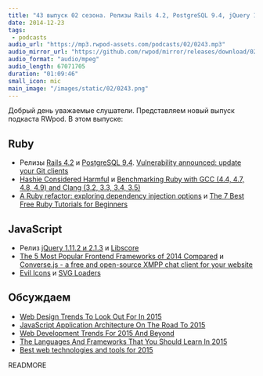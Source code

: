 ```yaml
---
title: "43 выпуск 02 сезона. Релизы Rails 4.2, PostgreSQL 9.4, jQuery 1.11.2 и 2.1.3, Evil Icons, Converse.js и прочее"
date: 2014-12-23
tags:
 - podcasts
audio_url: "https://mp3.rwpod-assets.com/podcasts/02/0243.mp3"
audio_mirror_url: "https://github.com/rwpod/mirror/releases/download/02.43/0243.mp3"
audio_format: "audio/mpeg"
audio_length: 67071705
duration: "01:09:46"
small_icon: mic
main_image: "/images/static/02/0243.png"
---
```


Добрый день уважаемые слушатели. Представляем новый выпуск подкаста RWpod. В этом выпуске:

## Ruby

 - Релизы [Rails 4.2](http://weblog.rubyonrails.org/2014/12/19/Rails-4-2-final/) и [PostgreSQL 9.4](http://www.postgresql.org/about/news/1557/). [Vulnerability announced: update your Git clients](https://github.com/blog/1938-git-client-vulnerability-announced)
 - [Hashie Considered Harmful](http://www.schneems.com/2014/12/15/hashie-considered-harmful.html) и [Benchmarking Ruby with GCC (4.4, 4.7, 4.8, 4.9) and Clang (3.2, 3.3, 3.4, 3.5)](https://p8952.info/ruby/2014/12/12/benchmarking-ruby-with-gcc-and-clang.html)
 - [A Ruby refactor: exploring dependency injection options](http://brandonhilkert.com/blog/a-ruby-refactor-exploring-dependency-injection-options/) и [The 7 Best Free Ruby Tutorials for Beginners](http://www.slothygeek.com/the-7-best-free-ruby-tutorials-for-beginners/)

## JavaScript

 - Релиз [jQuery 1.11.2 и 2.1.3](http://blog.jquery.com/2014/12/18/jquery-1-11-2-and-2-1-3-released-safari-fail-safe-edition/) и [Libscore](http://libscore.com/)
 - [The 5 Most Popular Frontend Frameworks of 2014 Compared](http://www.sitepoint.com/5-most-popular-frontend-frameworks-compared/) и [Converse.js - a free and open-source XMPP chat client for your website](https://conversejs.org/)
 - [Evil Icons](http://evil-icons.io/) и [SVG Loaders](http://samherbert.net/svg-loaders/)

## Обсуждаем

 - [Web Design Trends To Look Out For In 2015](http://www.elegantthemes.com/blog/resources/web-design-trends-to-look-out-for-in-2015)
 - [JavaScript Application Architecture On The Road To 2015](https://medium.com/@addyosmani/javascript-application-architecture-on-the-road-to-2015-d8125811101b)
 - [Web Development Trends For 2015 And Beyond](https://medium.com/@shijuvar/web-development-trends-for-2015-and-beyond-c2d3c1ef5718)
 - [The Languages And Frameworks That You Should Learn In 2015](http://tutorialzine.com/2014/12/the-languages-and-frameworks-that-you-should-learn-in-2015/)
 - [Best web technologies and tools for 2015](http://www.htmlxprs.com/post/21/best-web-technologies-and-tools-for-2015)


READMORE

